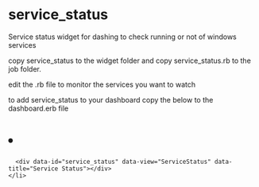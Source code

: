 # service_status
Service status widget for dashing to check running or not of windows services


copy service_status to the widget folder and copy service_status.rb to the job folder.

edit the .rb file to monitor the services you want to watch

to add service_status to your dashboard copy the below to the dashboard.erb file

# <li data-row="1" data-col="1" data-sizex="1" data-sizey="1">
      <div data-id="service_status" data-view="ServiceStatus" data-title="Service Status"></div>
    </li>

